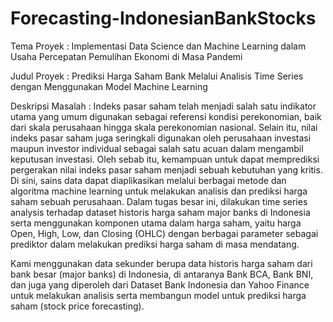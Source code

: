 # Forecasting-IndonesianBankStocks

Tema Proyek : Implementasi Data Science dan Machine Learning dalam Usaha Percepatan Pemulihan Ekonomi di Masa Pandemi

Judul Proyek : Prediksi Harga Saham Bank Melalui Analisis Time Series dengan Menggunakan Model Machine Learning

Deskripsi Masalah : Indeks pasar saham telah menjadi salah satu indikator utama yang umum digunakan sebagai referensi kondisi perekonomian, baik dari skala perusahaan hingga skala perekonomian nasional. Selain itu, nilai indeks pasar saham juga seringkali digunakan oleh perusahaan investasi maupun investor individual sebagai salah satu acuan dalam mengambil keputusan investasi. Oleh sebab itu, kemampuan untuk dapat memprediksi pergerakan nilai indeks pasar saham menjadi sebuah kebutuhan yang kritis. Di sini, sains data dapat diaplikasikan melalui berbagai metode dan algoritma machine learning untuk melakukan analisis dan prediksi harga saham sebuah perusahaan. Dalam tugas besar ini, dilakukan time series analysis terhadap dataset historis harga saham major banks di Indonesia serta menggunakan komponen utama dalam harga saham, yaitu harga Open, High, Low, dan Closing (OHLC) dengan berbagai parameter sebagai prediktor dalam melakukan prediksi harga saham di masa mendatang.

Kami menggunakan data sekunder berupa data historis harga saham dari bank besar (major banks) di Indonesia, di antaranya Bank BCA, Bank BNI, dan juga yang diperoleh dari Dataset Bank Indonesia dan Yahoo Finance untuk melakukan analisis serta membangun model untuk prediksi harga saham (stock price forecasting).
